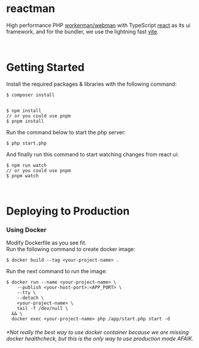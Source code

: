 # reactman

High performance PHP [workerman/webman](https://github.com/walkor/webman) with TypeScript [react](https://github.com/facebook/react) as its ui framework, and for the bundler, we use the lightning fast [vite](https://github.com/vitejs/vite).

<br>

# Getting Started

Install the required packages & libraries with the following command:
```
$ composer install


$ npm install
// or you could use pnpm
$ pnpm install
```

Run the command below to start the php server:
```
$ php start.php
```

And finally run this command to start watching changes from react ui:
```
$ npm run watch
// or you could use pnpm
$ pnpm watch
```

<br>

# Deploying to Production

### Using Docker

Modify Dockerfile as you see fit.<br>
Run the following command to create docker image:
```
$ docker build --tag <your-project-name> .
```
Run the next command to run the image:
```
$ docker run --name <your-project-name> \
    --publish <your-host-port>:<APP_PORT> \
    --tty \
    --detach \
    <your-project-name> \
    tail -f /dev/null \
  && \
  docker exec <your-project-name> php /app/start.php start -d
```
###### *Not really the best way to use docker container because we are missing docker healthcheck, but this is the only way to use production mode AFAIK.
